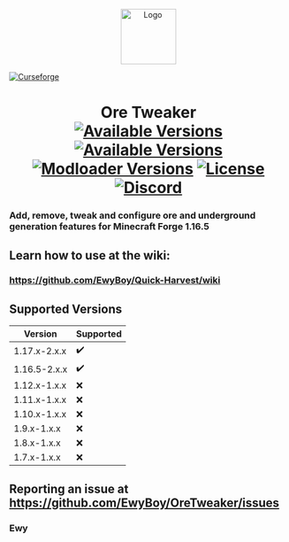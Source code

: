<p align="center"><img src="https://media.forgecdn.net/avatars/35/543/635926311974223723.png" alt="Logo" width="100" height="100"></p>

[![Curseforge](http://cf.way2muchnoise.eu/full_242436_downloads.svg?badge_style=for_the_badge)](https://www.curseforge.com/minecraft/mc-mods/ore-tweaker)

<h1 align="center">Ore Tweaker
	<br>
		<a href="https://www.curseforge.com/minecraft/mc-mods/ore-tweaker/files">
		    <img src="https://img.shields.io/badge/Supported%20Versions-MC%201.16%201.17-00c756?style=for-the-badge" alt="Available Versions"></a>
		<a href="https://www.curseforge.com/minecraft/mc-mods/ore-tweaker/files">
		    <img src="https://img.shields.io/badge/Available%20for-MC%201.7,%201.8,%201.9,%201.10,%201.11,%201.12,%201.16-c70039?style=for-the-badge" alt="Available Versions"></a>
		<a href="https://www.curseforge.com/minecraft/mc-mods/ore-tweaker/files">
		    <img src="https://img.shields.io/badge/Available%20for-FORGE-0669ba?style=for-the-badge" alt="Modloader Versions"></a>
		<a href="https://github.com/EwyBoy/OreTweaker/blob/master/LICENSE.txt">
		    <img src="https://img.shields.io/github/license/EwyBoy/OreTweaker?style=for-the-badge&color=900c3f" alt="License"></a>
		<a href="https://discord.gg/eAsSV8dXX2">
		    <img src="https://img.shields.io/discord/305535757441826817?color=5261f8&label=Discord&logoColor=1d3367&style=for-the-badge" alt="Discord"></a>
    	<br>
</h1>

### Add, remove, tweak and configure ore and underground generation features for Minecraft Forge 1.16.5

## Learn how to use at the wiki:
### https://github.com/EwyBoy/Quick-Harvest/wiki

## Supported Versions

|    Version   |      Supported     |
| ------------ | ------------------ |
| 1.17.x-2.x.x | :heavy_check_mark: |
| 1.16.5-2.x.x | :heavy_check_mark: |
| 1.12.x-1.x.x | :x:                |
| 1.11.x-1.x.x | :x:                |
| 1.10.x-1.x.x | :x:                |
|  1.9.x-1.x.x | :x:                |
|  1.8.x-1.x.x | :x:                |
|  1.7.x-1.x.x | :x:                |


## Reporting an issue at https://github.com/EwyBoy/OreTweaker/issues


### Ewy 
